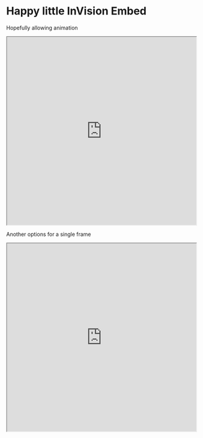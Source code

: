 # Happy little InVision Embed 
Hopefully allowing animation

<iframe height="500" style="width: 100%;" scrolling="yes" title="feature-image" src="https://projects.invisionapp.com/prototype/final-mobile-menu-cjsys48wo00adsg01ve2vz8hy/play/5a2e5be2"></iframe>

Another options for a single frame
<iframe height="500" style="width: 100%;" scrolling="yes" title="feature-image" src="https://invis.io/NRRN3NRUK2Y#/238904838_Mobile"></iframe>
